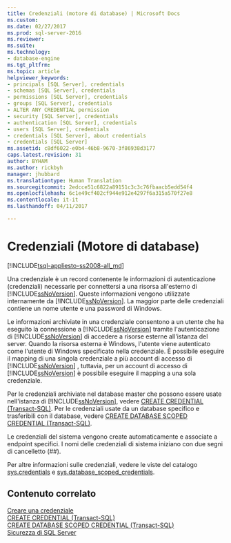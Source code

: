```yaml
---
title: Credenziali (motore di database) | Microsoft Docs
ms.custom: 
ms.date: 02/27/2017
ms.prod: sql-server-2016
ms.reviewer: 
ms.suite: 
ms.technology:
- database-engine
ms.tgt_pltfrm: 
ms.topic: article
helpviewer_keywords:
- principals [SQL Server], credentials
- schemas [SQL Server], credentials
- permissions [SQL Server], credentials
- groups [SQL Server], credentials
- ALTER ANY CREDENTIAL permission
- security [SQL Server], credentials
- authentication [SQL Server], credentials
- users [SQL Server], credentials
- credentials [SQL Server], about credentials
- credentials [SQL Server]
ms.assetid: c8df6022-e0b4-46b8-9670-3f86938d3177
caps.latest.revision: 31
author: BYHAM
ms.author: rickbyh
manager: jhubbard
ms.translationtype: Human Translation
ms.sourcegitcommit: 2edcce51c6822a89151c3c3c76fbaacb5edd54f4
ms.openlocfilehash: 6c1e49cf402cf944e912e4297f6a315a570f27e8
ms.contentlocale: it-it
ms.lasthandoff: 04/11/2017

---
```

# <a name="credentials-database-engine"></a>Credenziali (Motore di database)
[!INCLUDE[tsql-appliesto-ss2008-all_md](../../../includes/tsql-appliesto-ss2008-all-md.md)]

  Una credenziale è un record contenente le informazioni di autenticazione (credenziali) necessarie per connettersi a una risorsa all'esterno di [!INCLUDE[ssNoVersion](../../../includes/ssnoversion-md.md)]. Queste informazioni vengono utilizzate internamente da [!INCLUDE[ssNoVersion](../../../includes/ssnoversion-md.md)]. La maggior parte delle credenziali contiene un nome utente e una password di Windows.  
  
 Le informazioni archiviate in una credenziale consentono a un utente che ha eseguito la connessione a [!INCLUDE[ssNoVersion](../../../includes/ssnoversion-md.md)] tramite l'autenticazione di [!INCLUDE[ssNoVersion](../../../includes/ssnoversion-md.md)] di accedere a risorse esterne all'istanza del server. Quando la risorsa esterna è Windows, l'utente viene autenticato come l'utente di Windows specificato nella credenziale. È possibile eseguire il mapping di una singola credenziale a più account di accesso di [!INCLUDE[ssNoVersion](../../../includes/ssnoversion-md.md)] , tuttavia, per un account di accesso di [!INCLUDE[ssNoVersion](../../../includes/ssnoversion-md.md)] è possibile eseguire il mapping a una sola credenziale.  
  
 Per le credenziali archiviate nel database master che possono essere usate nell'istanza di [!INCLUDE[ssNoVersion](../../../includes/ssnoversion-md.md)], vedere [CREATE CREDENTIAL &#40;Transact-SQL&#41;](../../../t-sql/statements/create-credential-transact-sql.md). Per le credenziali usate da un database specifico e trasferibili con il database, vedere [CREATE DATABASE SCOPED CREDENTIAL &#40;Transact-SQL&#41;](../../../t-sql/statements/create-database-scoped-credential-transact-sql.md).  
  
 Le credenziali del sistema vengono create automaticamente e associate a endpoint specifici. I nomi delle credenziali di sistema iniziano con due segni di cancelletto (##).  
  
 Per altre informazioni sulle credenziali, vedere le viste del catalogo [sys.credentials](../../../relational-databases/system-catalog-views/sys-credentials-transact-sql.md) e [sys.database_scoped_credentials](../../../relational-databases/system-catalog-views/sys-database-scoped-credentials-transact-sql.md).  
  
## <a name="related-content"></a>Contenuto correlato  
 [Creare una credenziale](../../../relational-databases/security/authentication-access/create-a-credential.md)   
 [CREATE CREDENTIAL &#40;Transact-SQL&#41;](../../../t-sql/statements/create-credential-transact-sql.md)   
 [CREATE DATABASE SCOPED CREDENTIAL &#40;Transact-SQL&#41;](../../../t-sql/statements/create-database-scoped-credential-transact-sql.md)  
 [Sicurezza di SQL Server](../../../relational-databases/security/securing-sql-server.md)  
  
  

